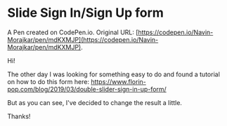 # Slide Sign In/Sign Up form

A Pen created on CodePen.io. Original URL: [https://codepen.io/Navin-Morajkar/pen/mdKXMJP](https://codepen.io/Navin-Morajkar/pen/mdKXMJP).

Hi!

The other day I was looking for something easy to do and found a tutorial on how to do this form here: https://www.florin-pop.com/blog/2019/03/double-slider-sign-in-up-form/

But as you can see, I've decided to change the result a little.

Thanks!